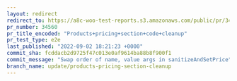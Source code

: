 ```yaml
---
layout: redirect
redirect_to: https://a8c-woo-test-reports.s3.amazonaws.com/public/pr/34560/e2e/index.html
pr_number: 34560
pr_title_encoded: "Products+pricing+section+code+cleanup"
pr_test_type: e2e
last_published: "2022-09-02 18:21:23 +0000"
commit_sha: fcddacb2d9725f47c013e0af9614ba88b8f900f1
commit_message: "Swap order of name, value args in sanitizeAndSetPrice"
branch_name: update/products-pricing-section-cleanup
---
```

